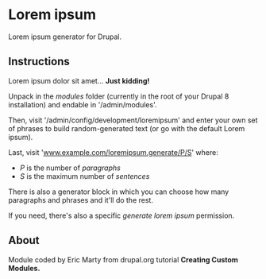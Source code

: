 Lorem ipsum
===========

Lorem ipsum generator for Drupal.

Instructions
------------

Lorem ipsum dolor sit amet... **Just kidding!**

Unpack in the *modules* folder (currently in the root of your Drupal 8 installation) and endable in '/admin/modules'.

Then, visit '/admin/config/development/loremipsum' and enter your own set of phrases to build random-generated text (or go with the default Lorem ipsum).

Last, visit 'www.example.com/loremipsum.generate/P/S' where:
- *P* is the number of *paragraphs*
- *S* is the maximum number of *sentences*

There is also a generator block in which you can choose how many paragraphs and phrases and it'll do the rest.

If you need, there's also a specific *generate lorem ipsum* permission.

About
-----
Module coded by Eric Marty from drupal.org tutorial **Creating Custom Modules.**
